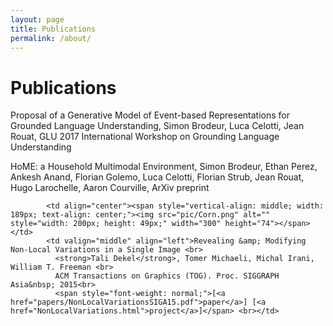 ```yaml
---
layout: page
title: Publications
permalink: /about/
---
```


# Publications

Proposal of a Generative Model of Event-based Representations for Grounded Language Understanding, Simon Brodeur, Luca Celotti, Jean Rouat, GLU 2017 International Workshop on Grounding Language Understanding

HoME: a Household Multimodal Environment, Simon Brodeur, Ethan Perez, Ankesh Anand, Florian Golemo, Luca Celotti, Florian Strub, Jean Rouat, Hugo Larochelle, Aaron
Courville, ArXiv preprint



            <td align="center"><span style="vertical-align: middle; width: 189px; text-align: center;"><img src="pic/Corn.png" alt="" style="width: 200px; height: 49px;" width="300" height="74"></span></td>
            <td valign="middle" align="left">Revealing &amp; Modifying Non-Local Variations in a Single Image <br>
              <strong>Tali Dekel</strong>, Tomer Michaeli, Michal Irani, William T. Freeman <br>
              ACM Transactions on Graphics (TOG). Proc. SIGGRAPH Asia&nbsp; 2015<br>
              <span style="font-weight: normal;">[<a href="papers/NonLocalVariationsSIGA15.pdf">paper</a>] [<a href="NonLocalVariations.html">project</a>]</span> <br></td>
          
